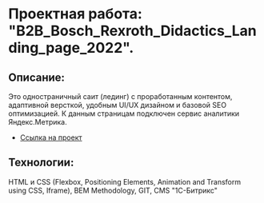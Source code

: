 # Проектная работа: "B2B_Bosch_Rexroth_Didactics_Landing_page_2022".

## Описание:

Это одностраничный саит (лединг) с проработанным контентом, адаптивной версткой, удобным UI/UX дизайном и базовой SEO оптимизацией. К данным страницам подключен сервис аналитики Яндекс.Метрика.

* [Ссылка на проект](https://mattzenn.github.io/B2B_Bosch_Rexroth_Didactics_Landing_page_2022/)

## Технологии:

HTML и CSS (Flexbox, Positioning Elements, Animation and Transform using CSS, Iframe), BEM Methodology, GIT, CMS "1С-Битрикс"
